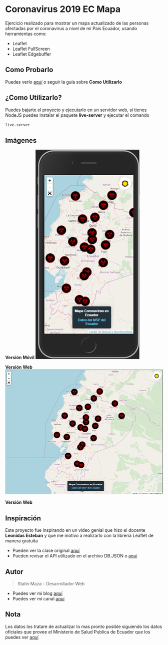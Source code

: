 # Coronavirus 2019 EC Mapa

Ejercicio realizado para mostrar un mapa actualizado de las personas afectadas por el coronavirus a nivel de mi Pais Ecuador, usando herramientas como:
- Leaflet 
- Leaflet FullScreen
- Leaflet Edgebuffer

## Como Probarlo

Puedes verlo [aquí](https://coronavirus-ec-sm-2019.netlify.com/) o seguir la guía sobre **Como Utilizarlo**

## ¿Como Utilizarlo?

Puedes bajarte el proyecto y ejecutarlo en un servidor web, si tienes NodeJS puedes instalar el paquete **live-server** y ejecutar el comando
```cmd
live-server
```

## Imágenes

**Versión Móvil**
![Móvil](./MapaCoronavirusMovil.png)

**Versión Web**
![Móvil](./MapaCoronavirusWeb.png)

**Versión Web**

## Inspiración

Este proyecto fue inspirando en un video genial que hizo el docente **Leonidas Esteban** y que me motivo a realizarlo con la librería Leaflet de manera gratuíta
- Pueden ver la clase original [aquí](https://www.youtube.com/watch?v=UlfacaW8634)
- Pueden revisar el API utilizado en el archivo DB.JSON o [aquí](https://my-json-server.typicode.com/StalinMazaEpn/CoronavirusECApi)

## Autor
> Stalin Maza - Desarrollador Web
- Puedes ver mi blog [aquí](https://stalinmaza97.hashnode.dev/)
- Puedes ver mi canal [aquí](https://www.youtube.com/channel/UCMDvFIXXZv5tUXNa7-qF5pw?view_as=subscriber)

## Nota
Los datos los tratare de actualizar lo mas pronto posible siguiendo los datos oficiales que provee el Ministerio de Salud Publica de Ecuador que los puedes ver [aquí](https://www.salud.gob.ec/actualizacion-de-casos-de-coronavirus-en-ecuador/)